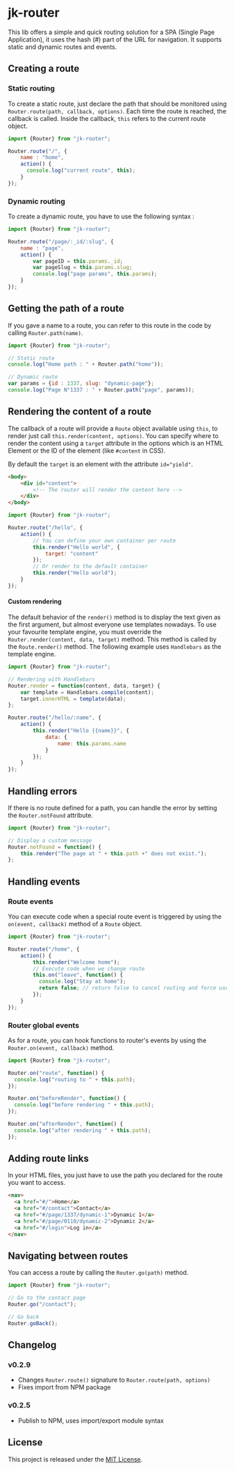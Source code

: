 # jk-router

This lib offers a simple and quick routing solution for a SPA (Single Page Application), it uses the hash (#) part of the URL for navigation. It supports static and dynamic routes and events.

## Creating a route

### Static routing

To create a static route, just declare the path that should be monitored using `Router.route(path, callback, options)`.
Each time the route is reached, the callback is called.
Inside the callback, `this` refers to the current route object.

```js
import {Router} from "jk-router";

Router.route("/", {
    name : "home",
    action() {
      console.log("current route", this);
    }
});
```

### Dynamic routing

To create a dynamic route, you have to use the following syntax :

```js
import {Router} from "jk-router";

Router.route("/page/:_id/:slug", {
    name : "page",
    action() {
        var pageID = this.params._id;
        var pageSlug = this.params.slug;
        console.log("page params", this.params);
    }
});
```

## Getting the path of a route

If you gave a name to a route, you can refer to this route in the code by calling `Router.path(name)`.

```js
import {Router} from "jk-router";

// Static route
console.log("Home path : " + Router.path("home"));

// Dynamic route
var params = {id : 1337, slug: "dynamic-page"};
console.log("Page N°1337 : " + Router.path("page", params));
```

## Rendering the content of a route

The callback of a route will provide a `Route` object available using `this`, to render just call `this.render(content, options)`.
You can specify where to render the content using a `target` attribute in the options which is an HTML Element or the ID of the element (like `#content` in CSS).

By default the `target` is an element with the attribute `id="yield"`.

```html
<body>
    <div id="content">
        <!-- The router will render the content here -->
    </div>
</body>
```

```js
import {Router} from "jk-router";

Router.route("/hello", {
    action() {
        // You can define your own container per route
        this.render("Hello world", {
            target: "content"
        });
        // Or render to the default container
        this.render("Hello world");
    }
});
```

#### Custom rendering

The default behavior of the `render()` method is to display the text given as the first argument, but almost everyone use templates nowadays.
To use your favourite template engine, you must override the `Router.render(content, data, target)` method.
This method is called by the `Route.render()` method.
The following example uses `Handlebars` as the template engine.

```js
import {Router} from "jk-router";

// Rendering with Handlebars
Router.render = function(content, data, target) {
    var template = Handlebars.compile(content);
    target.innerHTML = template(data);
};

Router.route("/hello/:name", {
    action() {
        this.render("Hello {{name}}", {
            data: {
                name: this.params.name
            }
        });
    }
});
```

## Handling errors

If there is no route defined for a path, you can handle the error by setting the `Router.notFound` attribute.

```js
import {Router} from "jk-router";

// Display a custom message
Router.notFound = function() {
    this.render("The page at " + this.path +" does not exist.");
};
```

## Handling events

### Route events

You can execute code when a special route event is triggered by using the `on(event, callback)` method of a `Route` object.

```js
import {Router} from "jk-router";

Router.route("/home", {
    action() {
        this.render("Welcome home");
        // Execute code when we change route
        this.on("leave", function() {
          console.log("Stay at home");
          return false; // return false to cancel routing and force user to stay on the current page
        });
    }
});
```

### Router global events

As for a route, you can hook functions to router's events by using the `Router.on(event, callback)` method.

```js
import {Router} from "jk-router";

Router.on("route", function() {
  console.log("routing to " + this.path);
});

Router.on("beforeRender", function() {
  console.log("before rendering " + this.path);
});

Router.on("afterRender", function() {
  console.log("after rendering " + this.path);
});
```

## Adding route links

In your HTML files, you just have to use the path you declared for the route you want to access.

```html
<nav>
  <a href="#/">Home</a>
  <a href="#/contact">Contact</a>
  <a href="#/page/1337/dynamic-1">Dynamic 1</a>
  <a href="#/page/0110/dynamic-2">Dynamic 2</a>
  <a href="#/login">Log in</a>
</nav>
```

## Navigating between routes

You can access a route by calling the `Router.go(path)` method.

```js
import {Router} from "jk-router";

// Go to the contact page
Router.go("/contact");

// Go back
Router.goBack();
```

## Changelog

### v0.2.9
- Changes `Router.route()` signature to `Router.route(path, options)`
- Fixes import from NPM package

### v0.2.5
- Publish to NPM, uses import/export module syntax

## License

This project is released under the [MIT License](http://www.opensource.org/licenses/MIT).
